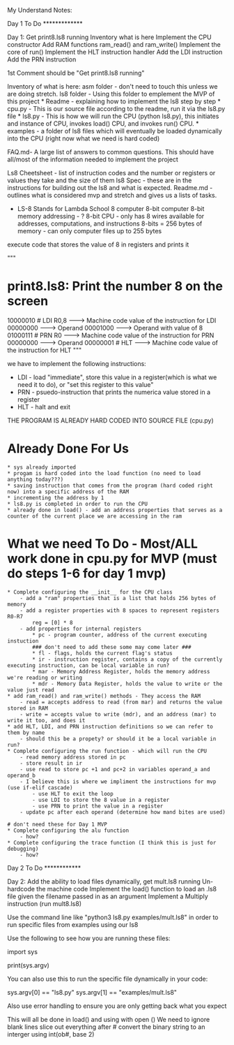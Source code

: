 My Understand Notes:

Day 1 To Do *************

Day 1: Get print8.ls8 running
 Inventory what is here
 Implement the CPU constructor
 Add RAM functions ram_read() and ram_write()
 Implement the core of run()
 Implement the HLT instruction handler
 Add the LDI instruction
 Add the PRN instruction

 1st Comment should be "Get print8.ls8 running"

 Inventory of what is here:
 asm folder - don't need to touch this unless we are doing stretch.
 ls8 folder - Using this folder to emplement the MVP of this project
    * Readme - explaining how to implement the ls8 step by step
    * cpu.py - This is our source file according to the readme, run it via the ls8.py file
    * ls8.py - This is how we will run the CPU (python ls8.py), this initiates and instance of CPU, invokes load() CPU, and invokes run() CPU.
    * examples - a folder of ls8 files which will eventually be loaded dynamically into the CPU (right now what we need is hard coded)

 FAQ.md- A large list of answers to common questions.  This should have all/most of the information needed to implement the project

 Ls8 Cheetsheet - list of instruction codes and the number or registers or values they take and the size of them
 ls8 Spec - these are in the instructions for building out the ls8 and what is expected.
 Readme.md - outlines what is considered mvp and stretch and gives us a lists of tasks.

 * LS-8 Stands for Lambda School 8 computer
 8-bit computer
 8-bit memory addressing - ?
 8-bit CPU - only has 8 wires available for addresses, computations, and instructions
 8-bits = 256 bytes of memory - can only computer files up to 255 bytes

 execute code that stores the value of 8 in registers and prints it

 """
 # print8.ls8: Print the number 8 on the screen

10000010 # LDI R0,8 ---> Machine code value of the instruction for LDI
00000000 ---> Operand
00001000 ---> Operand with value of 8
01000111 # PRN R0  ---> Machine code value of the instruction for PRN
00000000 ---> Operand
00000001 # HLT  ---> Machine code value of the instruction for HLT
"""

we have to implement the following instructions:

* LDI - load "immediate", store this value in a register(which is what we need it to do), or "set this register to this value"
* PRN - psuedo-instruction that prints the numerica value stored in a register
* HLT - halt and exit

THE PROGRAM IS ALREADY HARD CODED INTO SOURCE FILE (cpu.py)

# Already Done For Us

    * sys already imported
    * progam is hard coded into the load function (no need to load anything today???)
    * saving instruction that comes from the program (hard coded right now) into a specific address of the RAM
    * incrementing the address by 1
    * ls8.py is completed in order to run the CPU
    * already done in load() - add an address properties that serves as a counter of the current place we are accessing in the ram

# What we need To Do - Most/ALL work done in cpu.py for MVP (must do steps 1-6 for day 1 mvp)
    
    * Complete configuring the __init__ for the CPU class
        - add a "ram" properties that is a list that holds 256 bytes of memory 
        - add a register properties with 8 spaces to represent registers R0-R7 
            reg = [0] * 8
        - add properties for internal registers
            * pc - program counter, address of the current executing instuction
            ### don't need to add these some may come later ###
            * fl - flags, holds the current flag's status
            * ir - instruction register, contains a copy of the currently executing instruction, can be local variable in run?
            * mar - Memory Address Register, holds the memory address we're reading or writing
            * mdr - Memory Data Register, holds the value to write or the value just read
    * add ram_read() and ram_write() methods - They access the RAM
        - read = accepts address to read (from mar) and returns the value stored in RAM
        - write = accepts value to write (mdr), and an address (mar) to write it too, and does it
    * add HLT, LDI, and PRN instruction definitions so we can refer to them by name
        - should this be a propety? or should it be a local variable in run?
    * Complete configuring the run function - which will run the CPU
        - read memory address stored in pc
        - store result in ir
        - use read to store pc +1 and pc+2 in variables operand_a and operand_b
        - I believe this is where we impliment the instructions for mvp (use if-elif cascade)
            - use HLT to exit the loop
            - use LDI to store the 8 value in a register
            - use PRN to print the value in a register
        - update pc after each operand (determine how mand bites are used)
    
    # don't need these for Day 1 MVP
    * Complete configuring the alu function
        - how?
    * Complete configuring the trace function (I think this is just for debugging)
        - how?


Day 2 To Do ************

Day 2: Add the ability to load files dynamically, get mult.ls8 running
 Un-hardcode the machine code
 Implement the load() function to load an .ls8 file given the filename passed in as an argument
 Implement a Multiply instruction (run mult8.ls8)

 Use the command line like "python3 ls8.py examples/mult.ls8" in order to run specific files from examples using our ls8

Use the following to see how you are running these files:

import sys

print(sys.argv)

You can also use this to run the specific file dynamically in your code:

sys.argv[0] == "ls8.py"
sys.argv[1] == "examples/mult.ls8"

Also use error handling to ensure you are only getting back what you expect

This will all be done in load() and using with open ()
We need to ignore blank lines 
slice out everything after #
convert the binary string to an interger using int(ob#, base 2)



